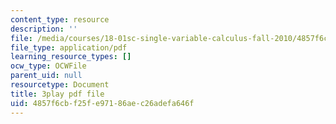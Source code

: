 ```yaml
---
content_type: resource
description: ''
file: /media/courses/18-01sc-single-variable-calculus-fall-2010/4857f6cbf25fe97186aec26adefa646f_XRkgBWbWvg4.pdf
file_type: application/pdf
learning_resource_types: []
ocw_type: OCWFile
parent_uid: null
resourcetype: Document
title: 3play pdf file
uid: 4857f6cb-f25f-e971-86ae-c26adefa646f
---
```


